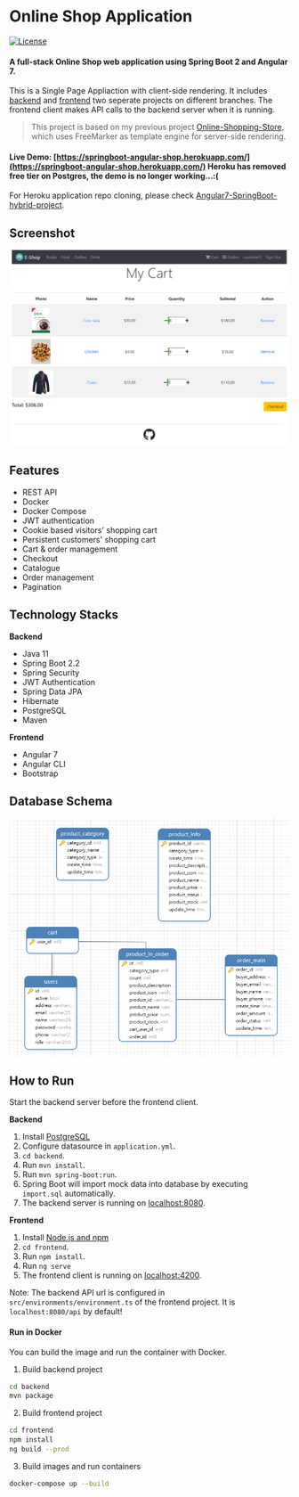 
# Online Shop Application
[![License](https://img.shields.io/badge/license-MIT-green)](./LICENSE)

#### A full-stack Online Shop web application using Spring Boot 2 and Angular 7. 
This is a Single Page Appliaction with client-side rendering. It includes [backend](https://github.com/zhulinn/SpringBoot-Angular7-ShoppingCart/tree/backend) and [frontend](https://github.com/zhulinn/SpringBoot-Angular7-ShoppingCart/tree/frontend) two seperate projects on different branches.
The frontend client makes API calls to the backend server when it is running.
> This project is based on my previous project [Online-Shopping-Store](https://github.com/zhulinn/Online-Shopping-Store), which uses FreeMarker as template engine for server-side rendering. 
> 
#### Live Demo: [https://springboot-angular-shop.herokuapp.com/](https://springboot-angular-shop.herokuapp.com/) Heroku has removed free tier on Postgres, the demo is no longer working...:(

For Heroku application repo cloning, please check [Angular7-SpringBoot-hybrid-project](https://github.com/zhulinn/Angular7-SpringBoot-hybrid-project).

## Screenshot
![](https://raw.githubusercontent.com/zhulinn/blog/hexo/source/uploads/post_pics/spring-angular/cart.png)

## Features
- REST API
- Docker
- Docker Compose
- JWT authentication
- Cookie based visitors' shopping cart
- Persistent customers' shopping cart
- Cart & order management
- Checkout
- Catalogue
- Order management
- Pagination
## Technology Stacks
**Backend**
  - Java 11
  - Spring Boot 2.2
  - Spring Security
  - JWT Authentication
  - Spring Data JPA
  - Hibernate
  - PostgreSQL
  - Maven

**Frontend**
  - Angular 7
  - Angular CLI
  - Bootstrap

## Database Schema

![](https://raw.githubusercontent.com/zhulinn/blog/hexo/source/uploads/post_pics/spring-angular/db.png)

## How to  Run

Start the backend server before the frontend client.  

**Backend**

  1. Install [PostgreSQL](https://www.postgresql.org/download/) 
  2. Configure datasource in `application.yml`.
  3. `cd backend`.
  4. Run `mvn install`.
  5. Run `mvn spring-boot:run`.
  6. Spring Boot will import mock data into database by executing `import.sql` automatically.
  7. The backend server is running on [localhost:8080]().

**Frontend**
  1. Install [Node.js and npm](https://www.npmjs.com/get-npm)
  2. `cd frontend`.
  3. Run `npm install`.
  4. Run `ng serve`
  5. The frontend client is running on [localhost:4200]().
  
Note: The backend API url is configured in `src/environments/environment.ts` of the frontend project. It is `localhost:8080/api` by default!
  
#### Run in Docker
You can build the image and run the container with Docker. 
1. Build backend project
```bash
cd backend
mvn package
```
2. Build frontend project
```bash
cd frontend
npm install
ng build --prod
```
3. Build images and run containers
```bash
docker-compose up --build
```

